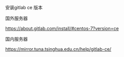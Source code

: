 安装gitlab ce 版本


国外服务器

https://about.gitlab.com/install/#centos-7?version=ce


国内服务器


https://mirror.tuna.tsinghua.edu.cn/help/gitlab-ce/





